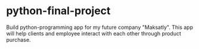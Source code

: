 # python-final-project
Build python-programming app for my future company "Maksatly". This app will help clients and employee interact with each other through product purchase.
